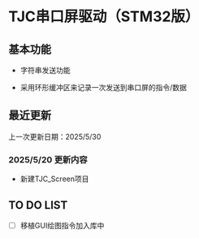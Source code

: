 # TJC串口屏驱动（STM32版）

## 基本功能

- 字符串发送功能

- 采用环形缓冲区来记录一次发送到串口屏的指令/数据  

## 最近更新  

上一次更新日期：2025/5/30  

### 2025/5/20 更新内容  

- 新建TJC_Screen项目  

## TO DO LIST

- [ ] 移植GUI绘图指令加入库中
